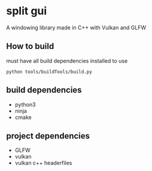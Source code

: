 # split gui
 A windowing library made in C++ with Vulkan and GLFW

## How to build 

must have all build dependencies installed to use

`python tools/buildTools/build.py`



## build dependencies

* python3
* ninja
* cmake

## project dependencies

* GLFW
* vulkan 
* vulkan c++ headerfiles